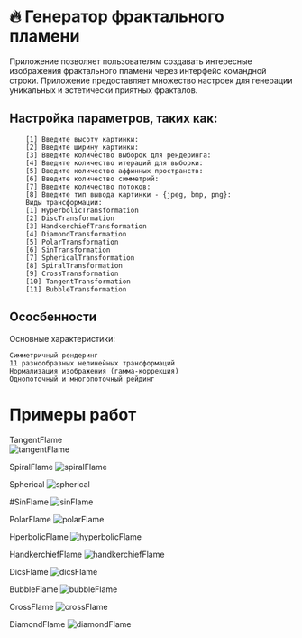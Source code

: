 

# 🔥 Генератор фрактального пламени

Приложение позволяет пользователям создавать интересные изображения фрактального пламени через интерфейс командной строки. Приложение предоставляет множество настроек для генерации уникальных и эстетически приятных фракталов.

## Настройка параметров, таких как:
        [1] Введите высоту картинки: 
        [2] Введите ширину картинки: 
        [3] Введите количество выборок для рендеринга: 
        [4] Введите количество итераций для выборки: 
        [5] Введите количество аффинных пространств: 
        [6] Введите количество симметрий: 
        [7] Введите количество потоков: 
        [8] Введите тип вывода картинки - {jpeg, bmp, png}:
        Виды трансформации: 
        [1] HyperbolicTransformation
        [2] DiscTransformation
        [3] HandkerchiefTransformation
        [4] DiamondTransformation
        [5] PolarTransformation
        [6] SinTransformation
        [7] SphericalTransformation
        [8] SpiralTransformation
        [9] CrossTransformation
        [10] TangentTransformation
        [11] BubbleTransformation

## Ососбенности
Основные характеристики:

    Симметричный рендеринг
    11 разнообразных нелинейных трансформаций
    Нормализация изображения (гамма-коррекция)
    Однопоточный и многопоточный рейдинг

# Примеры работ

TangentFlame        
![tangentFlame](https://github.com/user-attachments/assets/8d7f05c3-7342-47d6-8fd9-d768510fc25d)

SpiralFlame
![spiralFlame](https://github.com/user-attachments/assets/9e01c68b-cc55-49da-bb72-08f318721c71)

Spherical
![spherical](https://github.com/user-attachments/assets/cbecc029-dde4-49b2-bf56-170924b2c90f)

#SinFlame
![sinFlame](https://github.com/user-attachments/assets/3980fd3d-ab02-4a41-b8f1-d81e833a51c6)

PolarFlame
![polarFlame](https://github.com/user-attachments/assets/6e65b4fe-4a0b-4265-9e1a-95448c8313d0)

HperbolicFlame
![hyperbolicFlame](https://github.com/user-attachments/assets/190665aa-aa33-41ea-a0b0-28ea665ca8e1)

HandkerchiefFlame
![handkerchiefFlame](https://github.com/user-attachments/assets/d8d2992b-b8d0-4360-a866-a98488e56e18)

DicsFlame
![dicsFlame](https://github.com/user-attachments/assets/0193bac6-bd1b-40d4-be76-16805e96721c)

BubbleFlame
![bubbleFlame](https://github.com/user-attachments/assets/8b63ce66-d51e-4781-af51-a2ea3f206c8e)

CrossFlame
![crossFlame](https://github.com/user-attachments/assets/c9da321e-6e16-4f50-9628-73b95d525d83)

DiamondFlame
![diamondFlame](https://github.com/user-attachments/assets/ab10a57a-de94-4ef7-a321-aeba09d52d86)
